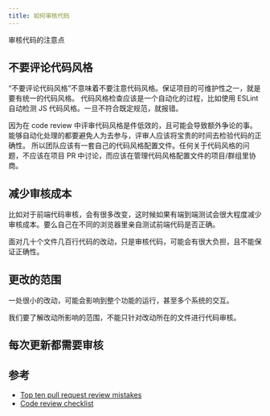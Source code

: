 ```yaml
---
title: 如何审核代码
---
```



审核代码的注意点

## 不要评论代码风格

“不要评论代码风格”不意味着不要注意代码风格。保证项目的可维护性之一，就是要有统一的代码风格。
代码风格检查应该是一个自动化的过程，比如使用 ESLint 自动检测 JS 代码风格。一旦不符合既定规范，就报错。

因为在 code review 中评审代码风格是件低效的，且可能会导致额外争论的事。
能够自动化处理的都要避免人为去参与，评审人应该将宝贵的时间去检验代码的正确性。
所以团队应该有一套自己的代码风格配置文件。任何关于代码风格的问题，不应该在项目 PR 中讨论，而应该在管理代码风格配置文件的项目/群组里协商。

## 减少审核成本

比如对于前端代码审核，会有很多改变，这时候如果有端到端测试会很大程度减少审核成本。要么自己在不同的浏览器里亲自测试前端代码是否正确。

面对几十个文件几百行代码的改动，只是审核代码，可能会有很大负担，且不能保证正确性。

## 更改的范围

一处很小的改动，可能会影响到整个功能的运行，甚至多个系统的交互。

我们要了解改动所影响的范围，不能只针对改动所在的文件进行代码审核。

## 每次更新都需要审核

## 参考

- [Top ten pull request review mistakes](https://blog.scottnonnenberg.com/top-ten-pull-request-review-mistakes)
- [Code review checklist](http://ana-balica.github.io/2017/02/21/code-review-checklist)
